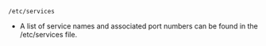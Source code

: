 `/etc/services`
* A list of service names and associated port numbers can be found in the /etc/services file.
